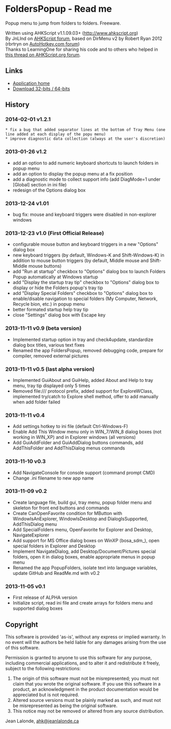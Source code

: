 # FoldersPopup - Read me

Popup menu to jump from folders to folders. Freeware.

Written using AHKScript v1.1.09.03+ (http://www.ahkscript.org)  
By JnLlnd on [AHKScript forum](http://ahkscript.org/boards/memberlist.php?mode=viewprofile&u=66), based on DirMenu v2 by Robert Ryan 2012 (rbrtryn on [AutoHotkey.com forum](http://www.autohotkey.com/board/user/15020-rbrtryn/))  
Thanks to LearningOne for sharing his code and to others who helped in [this thread on AHKScript.org forum](http://ahkscript.org/boards/viewtopic.php?f=5&t=526).

## Links

* [Application home](http://code.jeanlalonde.ca/folderspopup/)
* [Download 32-bits / 64-bits](http://code.jeanlalonde.ca/ahk/folderspopup/folderspopup.zip)

## History

### 2014-02-01 v1.2.1
	* fix a bug that added separator lines at the bottom of Tray Menu (one line added at each display of the popu menu)
	* improve diagnostic data collection (always at the user's discretion)

### 2013-01-26 v1.2
* add an option to add numeric keyboard shortcuts to launch folders in popup menu
* add an option to display the popup menu at a fix position
* add a diagnostic mode to collect support info (add DiagMode=1 under [Global] section in ini file)
* redesign of the Options dialog box

### 2013-12-24 v1.01
* bug fix: mouse and keyboard triggers were disabled in non-explorer windows

### 2013-12-23 v1.0 (First Official Release)
* configurable mouse button and keyboard triggers in a new "Options" dialog box
* new keyboard triggers (by default, Windows-K and Shift-Windows-K) in addition to mouse button triggers (by default, Middle mouse and Shift-Middle mouse buttons)
* add "Run at startup" checkbox to "Options" dialog box to launch Folders Popup automatically at Windows startup
* add "Display the startup tray tip" checkbox to "Options" dialog box to display or hide the Folders popup's tray tip
* add "Display Special Folders" checkbox to "Options" dialog box to enable/disable navigation to special folders (My Computer, Network, Recycle bion, etc.) in popup menu
* better formated startup help tray tip
* close "Settings" dialog box with Escape key

### 2013-11-11 v0.9 (beta version)
* Implemented startup option in tray and check4update, standardize dialog box titles, various text fixes
* Renamed the app FoldersPopup, removed debugging code, prepare for compiler, removed external pictures

### 2013-11-11 v0.5 (last alpha version)
* Implemented GuiAbout and GuiHelp, added About and Help to tray menu, tray tip displayed only 5 times
* Removed file:/// protocol prefix, added support for ExploreWClass, implemented try/catch to Explore shell method, offer to add manually when add folder failed

### 2013-11-11 v0.4
* Add settings hotkey to ini file (default Ctrl-Windows-F)
* Enable Add This Window menu only in WIN_7/WIN_8 dialog boxes (not working in WIN_XP) and in Explorer windows (all versions)
* Add GuiAddFolder and GuiAddDialog buttons commands, add AddThisFolder and AddThisDialog menus commands
	
### 2013-11-10 v0.3
* Add NavigateConsole for console support (command prompt CMD)
* Change .ini filename to new app name
	
### 2013-11-09 v0.2

* Create language file, build gui, tray menu, popup folder menu and skeleton for front end buttons and commands
* Create CanOpenFavorite condition for MButton with WindowIsAnExplorer, WindowIsDesktop and DialogIsSupported, AddThisDialog menu
* Add SpecialFolders menu, OpenFavorite for Explorer and Desktop, NavigateExplorer
* Add support for MS Office dialog boxes on WinXP (bosa_sdm_), open special folders in Explorer and Desktop
* Implement NavigateDialog, add Desktop/Document/Pictures special folders, open it in dialog boxes, enable appropriate menus in popup menu
* Renamed the app PopupFolders, isolate text into language variables, update GitHub and ReadMe.md with v0.2

### 2013-11-05 v0.1

* First release of ALPHA version
* Initialize script, read ini file and create arrays for folders menu and supported dialog boxes


## <a name="copyright"></a>Copyright

This software is provided 'as-is', without any express or implied warranty.  In no event will the authors be held liable for any damages arising from the use of this software.  
  
Permission is granted to anyone to use this software for any purpose, including commercial applications, and to alter it and redistribute it freely, subject to the following restrictions:  
  
1. The origin of this software must not be misrepresented; you must not claim that you wrote the original software. If you use this software in a product, an acknowledgment in the product documentation would be appreciated but is not required.  
2. Altered source versions must be plainly marked as such, and must not be misrepresented as being the original software.  
3. This notice may not be removed or altered from any source distribution.  
  
Jean Lalonde, <A HREF="mailto:ahk@jeanlalonde.ca">ahk@jeanlalonde.ca</A>


